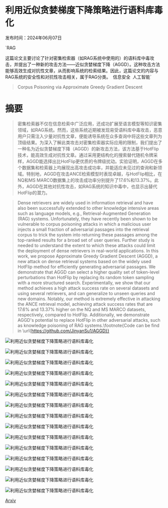 # 利用近似贪婪梯度下降策略进行语料库毒化

发布时间：2024年06月07日

`RAG

这篇论文主要讨论了针对密集检索器（如RAG系统中使用的）的语料库中毒攻击，并提出了一种新的攻击方法——近似贪婪梯度下降（AGGD）。这种攻击方法能够高效生成对抗性文章，从而影响系统的检索结果。因此，这篇论文的内容与RAG系统的安全性和对抗性攻击相关，属于RAG分类。` `信息安全` `人工智能`

> Corpus Poisoning via Approximate Greedy Gradient Descent

# 摘要

> 密集检索器不仅在信息检索中广泛应用，还成功扩展至语言模型等知识密集领域，如RAG系统。然而，这些系统近期被发现易受语料库中毒攻击，恶意用户只需注入少量对抗性文章，便能诱导系统在众多查询中将这些文章列为顶级结果。为深入了解此类攻击对密集检索器实际应用的限制，我们提出了一种名为近似贪婪梯度下降（AGGD）的新攻击方法，该方法基于HotFlip技术，能高效生成对抗性文章。通过采用更结构化的搜索替代随机令牌采样，AGGD能选择出比HotFlip更优质的令牌级扰动。实验证明，AGGD在多个数据集和检索器上均展现出高攻击成功率，并能适应未见过的查询和新领域。特别地，AGGD在攻击ANCE检索模型时表现卓越，与HotFlip相比，在NQ和MS MARCO数据集上的攻击成功率分别提升了17.6%和13.37%。此外，AGGD在其他对抗性攻击，如RAG系统的知识中毒中，也显示出替代HotFlip的潜力。

> Dense retrievers are widely used in information retrieval and have also been successfully extended to other knowledge intensive areas such as language models, e.g., Retrieval-Augmented Generation (RAG) systems. Unfortunately, they have recently been shown to be vulnerable to corpus poisoning attacks in which a malicious user injects a small fraction of adversarial passages into the retrieval corpus to trick the system into returning these passages among the top-ranked results for a broad set of user queries. Further study is needed to understand the extent to which these attacks could limit the deployment of dense retrievers in real-world applications. In this work, we propose Approximate Greedy Gradient Descent (AGGD), a new attack on dense retrieval systems based on the widely used HotFlip method for efficiently generating adversarial passages. We demonstrate that AGGD can select a higher quality set of token-level perturbations than HotFlip by replacing its random token sampling with a more structured search. Experimentally, we show that our method achieves a high attack success rate on several datasets and using several retrievers, and can generalize to unseen queries and new domains. Notably, our method is extremely effective in attacking the ANCE retrieval model, achieving attack success rates that are 17.6\% and 13.37\% higher on the NQ and MS MARCO datasets, respectively, compared to HotFlip. Additionally, we demonstrate AGGD's potential to replace HotFlip in other adversarial attacks, such as knowledge poisoning of RAG systems.\footnote{Code can be find in \url{https://github.com/JinyanSu1/AGGD}}

![利用近似贪婪梯度下降策略进行语料库毒化](../../../paper_images/2406.05087/x1.png)

![利用近似贪婪梯度下降策略进行语料库毒化](../../../paper_images/2406.05087/2-token-example.png)

![利用近似贪婪梯度下降策略进行语料库毒化](../../../paper_images/2406.05087/illustration.png)

![利用近似贪婪梯度下降策略进行语料库毒化](../../../paper_images/2406.05087/avg_candidate_succ_rate.png)

![利用近似贪婪梯度下降策略进行语料库毒化](../../../paper_images/2406.05087/count.png)

![利用近似贪婪梯度下降策略进行语料库毒化](../../../paper_images/2406.05087/varying_num_cand_main.png)

![利用近似贪婪梯度下降策略进行语料库毒化](../../../paper_images/2406.05087/varying_num_token_main.png)

![利用近似贪婪梯度下降策略进行语料库毒化](../../../paper_images/2406.05087/intro.png)

![利用近似贪婪梯度下降策略进行语料库毒化](../../../paper_images/2406.05087/HotFlip_Random.png)

![利用近似贪婪梯度下降策略进行语料库毒化](../../../paper_images/2406.05087/HotFlip_Random_equivalent.png)

![利用近似贪婪梯度下降策略进行语料库毒化](../../../paper_images/2406.05087/Valid-1.png)

![利用近似贪婪梯度下降策略进行语料库毒化](../../../paper_images/2406.05087/varying_num_cand.png)

![利用近似贪婪梯度下降策略进行语料库毒化](../../../paper_images/2406.05087/varying_token_length.png)

![利用近似贪婪梯度下降策略进行语料库毒化](../../../paper_images/2406.05087/candidate_quality_appendix_violinPlot.png)

![利用近似贪婪梯度下降策略进行语料库毒化](../../../paper_images/2406.05087/candidate_quality_appendix_barPlot.png)

[Arxiv](https://arxiv.org/abs/2406.05087)